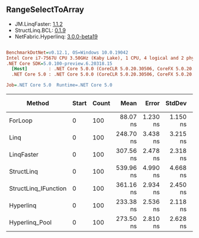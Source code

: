 ﻿## RangeSelectToArray

- JM.LinqFaster: [1.1.2](https://www.nuget.org/packages/JM.LinqFaster/1.1.2)
- StructLinq.BCL: [0.1.9](https://www.nuget.org/packages/StructLinq.BCL/0.1.9)
- NetFabric.Hyperlinq: [3.0.0-beta19](https://www.nuget.org/packages/NetFabric.Hyperlinq/3.0.0-beta19)

``` ini

BenchmarkDotNet=v0.12.1, OS=Windows 10.0.19042
Intel Core i7-7567U CPU 3.50GHz (Kaby Lake), 1 CPU, 4 logical and 2 physical cores
.NET Core SDK=5.0.100-preview.6.20318.15
  [Host]        : .NET Core 5.0.0 (CoreCLR 5.0.20.30506, CoreFX 5.0.20.30506), X64 RyuJIT
  .NET Core 5.0 : .NET Core 5.0.0 (CoreCLR 5.0.20.30506, CoreFX 5.0.20.30506), X64 RyuJIT

Job=.NET Core 5.0  Runtime=.NET Core 5.0  

```
|               Method | Start | Count |      Mean |    Error |   StdDev | Ratio | RatioSD |  Gen 0 | Gen 1 | Gen 2 | Allocated |
|--------------------- |------ |------ |----------:|---------:|---------:|------:|--------:|-------:|------:|------:|----------:|
|              ForLoop |     0 |   100 |  88.07 ns | 1.230 ns | 1.150 ns |  1.00 |    0.00 | 0.2027 |     - |     - |     424 B |
|                 Linq |     0 |   100 | 248.70 ns | 3.438 ns | 3.215 ns |  2.82 |    0.04 | 0.2446 |     - |     - |     512 B |
|           LinqFaster |     0 |   100 | 307.56 ns | 2.478 ns | 2.318 ns |  3.49 |    0.06 | 0.4053 |     - |     - |     848 B |
|           StructLinq |     0 |   100 | 539.96 ns | 4.990 ns | 4.668 ns |  6.13 |    0.10 | 0.7839 |     - |     - |    1640 B |
| StructLinq_IFunction |     0 |   100 | 361.16 ns | 2.934 ns | 2.450 ns |  4.11 |    0.07 | 0.7839 |     - |     - |    1640 B |
|            Hyperlinq |     0 |   100 | 233.38 ns | 2.536 ns | 2.118 ns |  2.65 |    0.04 | 0.2027 |     - |     - |     424 B |
|       Hyperlinq_Pool |     0 |   100 | 273.50 ns | 2.810 ns | 2.628 ns |  3.11 |    0.06 | 0.0267 |     - |     - |      56 B |
